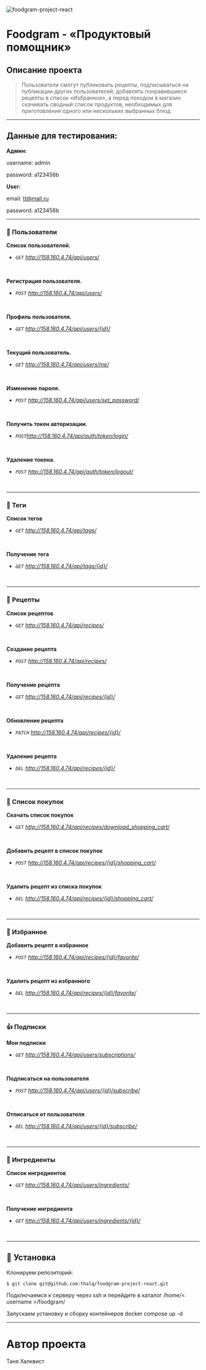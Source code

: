 ![foodgram-project-react](https://github.com/thalq/foodgram-project-react/actions/workflows/main.yml/badge.svg)

# Foodgram - «Продуктовый помощник»

## Описание проекта
> Пользователи смогут публиковать рецепты, подписываться на публикации других пользователей, добавлять понравившиеся рецепты в список «Избранное», а перед походом в магазин скачивать сводный список продуктов, необходимых для приготовления одного или нескольких выбранных блюд

----

## Данные для тестирования:

__Админ:__

username:  admin

password: a123456b
<br />

__User:__

email: tt@mail.ru

password: a123456b
<br />

----

### :bust_in_silhouette: Пользователи

**Список пользователей.**

- _`GET` http://158.160.4.74/api/users/_
<br />

**Регистрация пользователя.**
- _`POST` http://158.160.4.74/api/users/_
<br />

**Профиль пользователя.**
- _`GET` http://158.160.4.74/api/users/{id}/_
<br />

**Текущий пользователь.**
- _`GET` http://158.160.4.74/api/users/me/_
<br />

**Изменение пароля.**
- _`POST` http://158.160.4.74/api/users/set_password/_
<br />

**Получить токен авторизации.**
- _`POST`http://158.160.4.74/api/auth/token/login/_
<br />

**Удаление токена.**

- _`POST` http://158.160.4.74/api/auth/token/logout/_
<br />

----

### :pushpin: Теги

**Cписок тегов**
- _`GET` http://158.160.4.74/api/tags/_
<br />


**Получение тега**
- _`GET` http://158.160.4.74/api/tags/{id}/_
<br />

----

### :fork_and_knife: Рецепты

**Список рецептов**
- _`GET` http://158.160.4.74/api/recipes/_
<br />

**Создание рецепта**
- _`POST` http://158.160.4.74/api/recipes/_
<br />

**Получение рецепта**
- _`GET` http://158.160.4.74/api/recipes/{id}/_
<br />

**Обновление рецепта**
- _`PATCH` http://158.160.4.74/api/recipes/{id}/_
<br />


**Удаление рецепта**
- _`DEL` http://158.160.4.74/api/recipes/{id}/_
<br />

----

### :memo: Список покупок

**Скачать список покупок**
- _`GET` http://158.160.4.74/api/recipes/download_shopping_cart/_
<br />

**Добавить рецепт в список покупок**
- _`POST` http://158.160.4.74/api/recipes/{id}/shopping_cart/_
<br />

**Удалить рецепт из списка покупок**
- _`DEL` http://158.160.4.74/api/recipes/{id}/shopping_cart/_
<br />

----

### :star2: Избранное

**Добавить рецепт в избранное**
- _`POST` http://158.160.4.74/api/recipes/{id}/favorite/_
<br />

**Удалить рецепт из избранного**
- _`DEL` http://158.160.4.74/api/recipes/{id}/favorite/_
<br />

----

### :+1: Подписки

**Мои подписки**
- _`GET` http://158.160.4.74/api/users/subscriptions/_
<br />

**Подписаться на пользователя**
- _`POST` http://158.160.4.74/api/users/{id}/subscribe/_
<br />

**Отписаться от пользователя**
- _`DEL` http://158.160.4.74/api/users/{id}/subscribe/_
<br />

----

### :tomato: Ингредиенты

**Список ингредиентов**
- _`GET` http://158.160.4.74/api/users/ingredients/_
<br />

**Получение ингредиента**
- _`GET` http://158.160.4.74/api/users/ingredients/{id}/_
<br />

----

## :wrench: Установка
Клонируем репозиторий:

```$ git clone git@github.com:thalq/foodgram-project-react.git```

Подключаемся к серверу через ssh и перейдите в каталог
/home/< username >/foodgram/

Запускаем установку и сборку контейнеров
docker compose up -d

----
# Автор проекта
Таня Халквист
